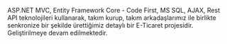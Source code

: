 ASP.NET MVC, Entity Framework Core - Code First, MS SQL, AJAX, Rest API teknolojileri kullanarak, takım kurup, takım arkadaşlarımız ile birlikte senkronize bir şekilde ürettiğimiz detaylı bir E-Ticaret projesidir.
Geliştirilmeye devam edilmektedir.
